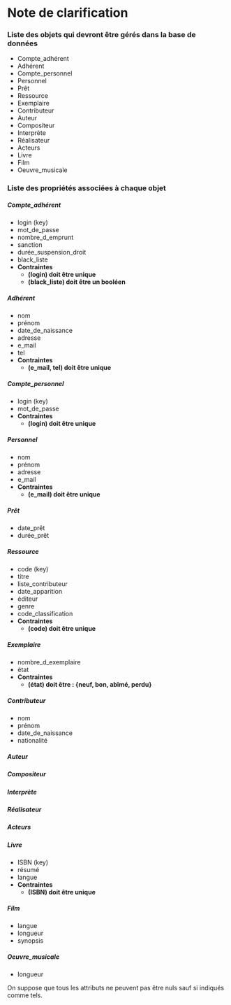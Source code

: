 # Note de clarification

### Liste des objets qui devront être gérés dans la base de données
*   Compte_adhérent
*   Adhérent
*   Compte_personnel
*   Personnel
*   Prêt
*   Ressource
*   Exemplaire
*   Contributeur
*   Auteur
*   Compositeur
*   Interprète
*   Réalisateur
*   Acteurs
*   Livre
*   Film
*   Oeuvre_musicale


### Liste des propriétés associées à chaque objet
##### Compte_adhérent
- login (key)
- mot_de_passe
- nombre_d_emprunt
- sanction
- durée_suspension_droit
- black_liste
- **Contraintes**
    - **(login) doit être unique**
    - **(black_liste) doit être un booléen**

##### Adhérent
- nom
- prénom
- date_de_naissance
- adresse
- e_mail
- tel
- **Contraintes**
    - **(e_mail, tel) doit être unique**

##### Compte_personnel
- login (key)
- mot_de_passe
- **Contraintes**
    - **(login) doit être unique**

##### Personnel
- nom
- prénom
- adresse
- e_mail
- **Contraintes**
    - **(e_mail) doit être unique**

##### Prêt
- date_prêt
- durée_prêt

##### Ressource
- code (key)
- titre
- liste_contributeur
- date_apparition
- éditeur
- genre
- code_classification
- **Contraintes**
    - **(code) doit être unique**

##### Exemplaire
- nombre_d_exemplaire
- état
- **Contraintes**
    - **(état) doit être : {neuf, bon, abîmé, perdu}**

##### Contributeur
- nom
- prénom
- date_de_naissance
- nationalité

##### Auteur

##### Compositeur

##### Interprète

##### Réalisateur

##### Acteurs

##### Livre
- ISBN (key)
- résumé
- langue
- **Contraintes**
    - **(ISBN) doit être unique**

##### Film
- langue
- longueur
- synopsis

##### Oeuvre_musicale
- longueur

On suppose que tous les attributs ne peuvent pas être nuls sauf si indiqués comme tels.
